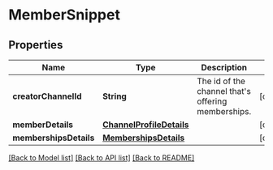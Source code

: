 # MemberSnippet

## Properties
Name | Type | Description | Notes
------------ | ------------- | ------------- | -------------
**creatorChannelId** | **String** | The id of the channel that&#39;s offering memberships. | [optional] 
**memberDetails** | [**ChannelProfileDetails**](ChannelProfileDetails.md) |  | [optional] 
**membershipsDetails** | [**MembershipsDetails**](MembershipsDetails.md) |  | [optional] 

[[Back to Model list]](../README.md#documentation-for-models) [[Back to API list]](../README.md#documentation-for-api-endpoints) [[Back to README]](../README.md)


